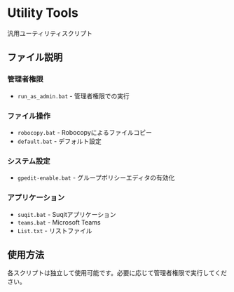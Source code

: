 # Utility Tools

汎用ユーティリティスクリプト

## ファイル説明

### 管理者権限
- `run_as_admin.bat` - 管理者権限での実行

### ファイル操作
- `robocopy.bat` - Robocopyによるファイルコピー
- `default.bat` - デフォルト設定

### システム設定
- `gpedit-enable.bat` - グループポリシーエディタの有効化

### アプリケーション
- `suqit.bat` - Suqitアプリケーション
- `teams.bat` - Microsoft Teams
- `List.txt` - リストファイル

## 使用方法

各スクリプトは独立して使用可能です。必要に応じて管理者権限で実行してください。

